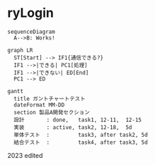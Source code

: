 # ryLogin

```mermaid
sequenceDiagram
  A-->B: Works!
```

```mermaid
graph LR
  ST[Start] --> IF1{通信できる?}
  IF1 -->|できる| PC1[処理]
  IF1 -->|できない| ED[End]
  PC1 --> ED
```

```mermaid
gantt
  title ガントチャートテスト
  dateFormat MM-DD
  section 製品A開発セクション
  設計       : done,   task1, 12-11,  12-15
  実装       : active, task2, 12-18,  5d
  単体テスト  :         task3, after task2, 5d
  結合テスト  :         task4, after task3, 5d
  ```

2023 edited
